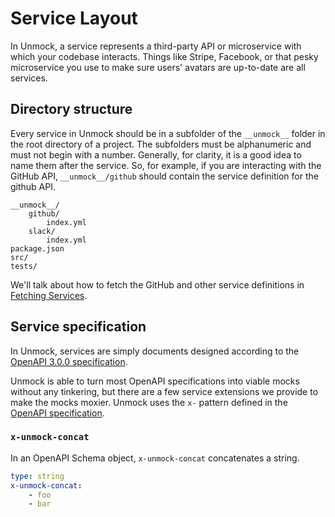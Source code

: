 # Service Layout

In Unmock, a service represents a third-party API or microservice with which your codebase interacts.  Things like Stripe, Facebook, or that pesky microservice you use to make sure users' avatars are up-to-date are all services.

## Directory structure

Every service in Unmock should be in a subfolder of the `__unmock__` folder in the root directory of a project. The subfolders must be alphanumeric and must not begin with a number.  Generally, for clarity, it is a good idea to name them after the service.  So, for example, if you are interacting with the GitHub API, `__unmock__/github` should contain the service definition for the github API.

```
__unmock__/
    github/
        index.yml
    slack/
        index.yml
package.json
src/
tests/
```

We'll talk about how to fetch the GitHub and other service definitions in [Fetching Services](/fetching).

## Service specification

In Unmock, services are simply documents designed according to the [OpenAPI 3.0.0 specification](https://github.com/OAI/OpenAPI-Specification/blob/master/versions/3.0.0.md).

Unmock is able to turn most OpenAPI specifications into viable mocks without any tinkering, but there are a few service extensions we provide to make the mocks moxier.  Unmock uses the `x-` pattern defined in the [OpenAPI specification](https://github.com/OAI/OpenAPI-Specification/blob/master/versions/3.0.0.md#specificationExtensions).

### `x-unmock-concat`

In an OpenAPI Schema object, `x-unmock-concat` concatenates a string.

```yaml
type: string
x-unmock-concat:
    - foo
    - bar
```